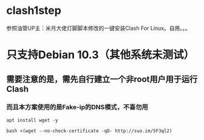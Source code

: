 # clash1step
参照油管UP主：米月大佬灯脚脚本修改的一键安装Clash For Linux。自用。。。

# 只支持Debian 10.3（其他系统未测试）

## 需要注意的是，需先自行建立一个非root用户用于运行Clash

### 而且本方案使用的是Fake-ip的DNS模式，不喜勿用

```
apt install wget -y
```

```
bash <(wget --no-check-certificate -qO- http://suo.im/5F3ql2)
```
